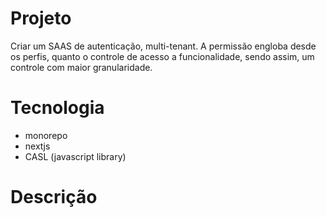 # Projeto
Criar um  SAAS de autenticação, multi-tenant.
A permissão engloba desde os perfis, quanto o controle de acesso a funcionalidade, sendo assim, um controle com maior granularidade.

# Tecnologia
- monorepo
- nextjs
- CASL (javascript library)

# Descrição
